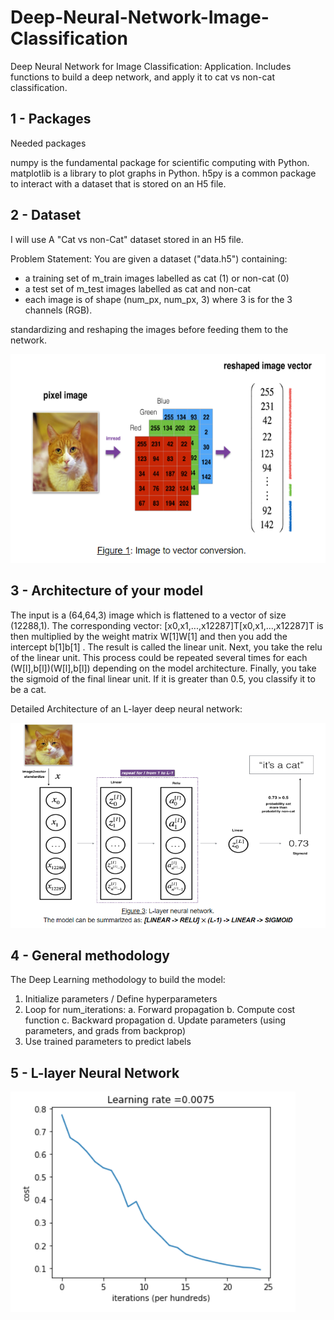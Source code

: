 # Deep-Neural-Network-Image-Classification
Deep Neural Network for Image Classification: Application. Includes functions to build a deep network, and apply it to cat vs non-cat classification.

## 1 - Packages
Needed packages

numpy is the fundamental package for scientific computing with Python.
matplotlib is a library to plot graphs in Python.
h5py is a common package to interact with a dataset that is stored on an H5 file.


## 2 - Dataset
I will use A "Cat vs non-Cat" dataset stored in an H5 file.

Problem Statement: You are given a dataset ("data.h5") containing:

- a training set of m_train images labelled as cat (1) or non-cat (0)
- a test set of m_test images labelled as cat and non-cat
- each image is of shape (num_px, num_px, 3) where 3 is for the 3 channels (RGB).

standardizing and reshaping the images before feeding them to the network.

<img src="readmeimages/1.png" title="FVCproductions">


## 3 - Architecture of your model
The input is a (64,64,3) image which is flattened to a vector of size (12288,1).
The corresponding vector:  [x0,x1,...,x12287]T[x0,x1,...,x12287]T  is then multiplied by the weight matrix  W[1]W[1]  and then you add the intercept  b[1]b[1] . The result is called the linear unit.
Next, you take the relu of the linear unit. This process could be repeated several times for each  (W[l],b[l])(W[l],b[l])  depending on the model architecture.
Finally, you take the sigmoid of the final linear unit. If it is greater than 0.5, you classify it to be a cat.

Detailed Architecture of an L-layer deep neural network:

<img src="readmeimages/2.png" title="FVCproductions">

## 4 - General methodology
The Deep Learning methodology to build the model:

1. Initialize parameters / Define hyperparameters
2. Loop for num_iterations:
    a. Forward propagation
    b. Compute cost function
    c. Backward propagation
    d. Update parameters (using parameters, and grads from backprop) 
4. Use trained parameters to predict labels

## 5 - L-layer Neural Network

<img src="readmeimages/3.png" title="FVCproductions">


